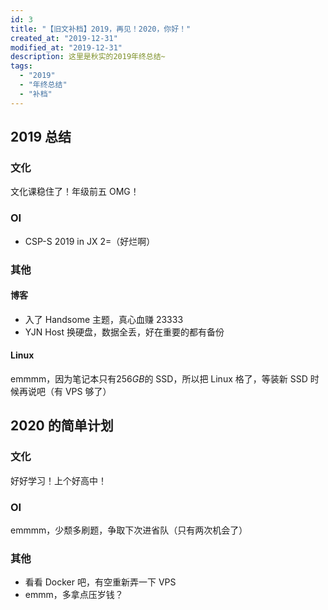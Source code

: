 ```yaml
---
id: 3
title: "【旧文补档】2019，再见！2020，你好！"
created_at: "2019-12-31"
modified_at: "2019-12-31"
description: 这里是秋实的2019年终总结~
tags:
  - "2019"
  - "年终总结"
  - "补档"
---
```


## 2019 总结

### 文化

文化课稳住了！年级前五 OMG！

### OI

- CSP-S 2019 in JX $2=$（好烂啊）

### 其他

#### 博客

- 入了 Handsome 主题，真心血赚 23333
- YJN Host 换硬盘，数据全丢，好在重要的都有备份

#### Linux

emmmm，因为笔记本只有$256GB$的 SSD，所以把 Linux 格了，等装新 SSD 时候再说吧（有 VPS 够了）

## 2020 的简单计划

### 文化

好好学习！上个好高中！

### OI

emmmm，少颓多刷题，争取下次进省队（只有两次机会了）

### 其他

- 看看 Docker 吧，有空重新弄一下 VPS
- emmm，多拿点压岁钱？
